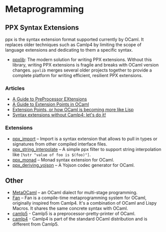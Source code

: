 # Metaprogramming

## PPX Syntax Extensions

ppx is the syntax extension format supported currently by OCaml. It replaces older techniques such as Camlp4 by limiting the scope of language extensions and dedicating to them a specific syntax.

* [ppxlib](https://github.com/ocaml-ppx/ppxlib): The modern solution for writing PPX extensions. Without this library, writing PPX
extensions is fragile and breaks with OCaml version changes. `ppxlib` merges several older projects together to provide a complete
platform for writing efficient, resilient PPX extensions.

### Articles

* [A Guide to PreProcessor EXtensions](ppx.md)
* [A Guide to Extension Points in OCaml](http://whitequark.org/blog/2014/04/16/a-guide-to-extension-points-in-ocaml/)
* [Extension Points, or how OCaml is becoming more like Lisp](https://blogs.janestreet.com/extension-points-or-how-ocaml-is-becoming-more-like-lisp)
* [Syntax extensions without Camlp4: let's do it!](http://www.lexifi.com/blog/syntax-extensions-without-camlp4-lets-do-it)

### Extensions

* [ppx_import](https://github.com/whitequark/ppx_import)  – Import is a syntax extension that allows to pull in types or signatures from other compiled interface files.
* [ppx_string_interpolate](https://github.com/sheijk/ppx_string_interpolate)  – A simple ppx filter to support string interpolation like `[%str "value of foo is $(foo)"]`.
* [ppx_monad](https://github.com/rizo/ppx_monad)  – Monad syntax extension for OCaml.
* [ppx_deriving_yojson](https://github.com/whitequark/ppx_deriving_yojson)  – A Yojson codec generator for OCaml.

## Other

* [MetaOCaml](http://okmij.org/ftp/ML/MetaOCaml.html)  – an OCaml dialect for multi-stage programming.
* [Fan](http://thinkinginmeta.com/Fan)  – Fan is a compile-time metaprogramming system for OCaml, originally inspired from Camlp4. It's a combination of OCaml and Lispy Macros. It shares the same concrete syntax with OCaml.
* [camlp5](http://camlp5.gforge.inria.fr/)  - Camlp5 is a preprocessor-pretty-printer of OCaml.
* [camlp4](http://caml.inria.fr/pub/docs/manual-camlp4/manual002.html)  - Camlp4 is part of the standard OCaml distribution and is different from Camlp5.
